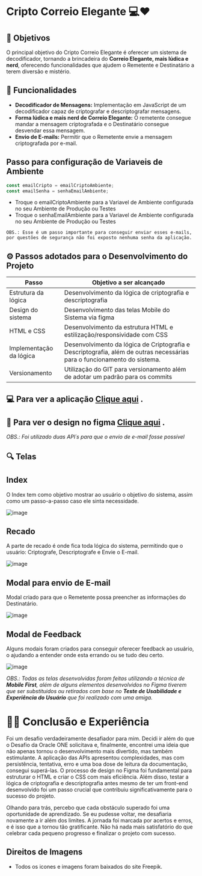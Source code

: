 

# Cripto Correio Elegante 💻❤️


## 🏹 Objetivos
O principal objetivo do Cripto Correio Elegante é oferecer um sistema de decodificador, tornando a brincadeira do **Correio Elegante, mais lúdica e nerd**, oferecendo funcionalidades que ajudem o Remetente e Destinatário a terem diversão e mistério. 

## 🚀 Funcionalidades

- **Decodificador de Mensagens:** Implementação em JavaScript de um decodificador capaz de criptografar e descriptografar mensagens.
- **Forma lúdica e mais nerd de Correio Elegante:** O remetente consegue mandar a mensagem criptografada e o Destinatário consegue desvendar essa mensagem.
- **Envio de E-mails:** Permitir que o Remetente envie a mensagem criptografada por e-mail.

## Passo para configuração de Variaveis de Ambiente
```js
const emailCripto = emailCriptoAmbiente;
const emailSenha = senhaEmailAmbiente;
```

- Troque o emailCriptoAmbiente para a Variavel de Ambiente configurada no seu Ambiente de Produção ou Testes
- Troque o senhaEmailAmbiente para a Variavel de Ambiente configurada no seu Ambiente de Produção ou Testes


`OBS.: Esse é um passo importante para conseguir enviar esses e-mails, por questões de segurança não foi exposto nenhuma senha da aplicação.`


## ⚙️ Passos adotados para o Desenvolvimento do Projeto
| Passo | Objetivo a ser alcançado |
|-------|---------|
| Estrutura da lógica | Desenvolvimento da lógica de criptografia e descriptografia |
| Design do sistema | Desenvolvimento das telas Mobile do Sistema via figma |
| HTML e CSS | Desenvolvimento da estrutura HTML e estilização/responsividade com CSS |
| Implementação da lógica | Desenvolvimento da lógica de Criptografia e Descriptografia, além de outras necessárias para o funcionamento do sistema. |
| Versionamento | Utilização do GIT para versionamento além de adotar um padrão para os commits |

## 💻 Para ver a aplicação [Clique aqui](https://cripto-correio-elegante.vercel.app) .


## 📑 Para ver o design no figma [Clique aqui](https://www.figma.com/file/xoejOlR3byOhhFENUpzszY/Cripto-Correio-Elegante?type=design&node-id=0%3A1&mode=design&t=4wS2jMDc3oQyjM2v-1) .

*OBS.: Foi utilizado duas API´s para que o envio de e-mail fosse possível*

## 🔍 Telas
## Index
O Index tem como objetivo mostrar ao usuário o objetivo do sistema, assim como um passo-a-passo caso ele sinta necessidade.


![image](https://github.com/LarissaSL/RPG/assets/112571317/4d1a609a-20a9-4540-9d02-8ca353f9899f)

## Recado
A parte de recado é onde fica toda lógica do sistema, permitindo que o usuário: Criptografe, Descriptografe e Envie o E-mail.


![image](https://github.com/LarissaSL/RPG/assets/112571317/08ae1dfa-884e-44b5-af08-4db5443a3f9e)

## Modal para envio de E-mail
Modal criado para que o Remetente possa preencher as informações do Destinatário.


![image](https://github.com/LarissaSL/RPG/assets/112571317/9376ae2d-2cca-491c-8021-068ff007d83e)

## Modal de Feedback
Alguns modais foram criados para conseguir oferecer feedback ao usuário, o ajudando a entender onde esta errando ou se tudo deu certo.


![image](https://github.com/LarissaSL/RPG/assets/112571317/6787549f-884d-4b4f-9416-8d8bebd3d221)


*OBS.: Todas as telas desenvolvidas foram feitas utilizando a técnica de **Mobile First**, além de alguns elementos desenvolvidos no Figma tiverem que ser substituidos ou retirados com base no **Teste de Usabilidade e Experiência do Usuário** que foi realizado com uma amiga.*

# 🕵️‍♀️ Conclusão e Experiência
Foi um desafio verdadeiramente desafiador para mim. Decidi ir além do que o Desafio da Oracle ONE solicitava e, finalmente, encontrei uma ideia que não apenas tornou o desenvolvimento mais divertido, mas também estimulante. A aplicação das APIs apresentou complexidades, mas com persistência, tentativa, erro e uma boa dose de leitura da documentação, consegui superá-las. O processo de design no Figma foi fundamental para estruturar o HTML e criar o CSS com mais eficiência. Além disso, testar a lógica de criptografia e descriptografia antes mesmo de ter um front-end desenvolvido foi um passo crucial que contribuiu significativamente para o sucesso do projeto.

Olhando para trás, percebo que cada obstáculo superado foi uma oportunidade de aprendizado. Se eu pudesse voltar, me desafiaria novamente a ir além dos limites. A jornada foi marcada por acertos e erros, e é isso que a tornou tão gratificante. Não há nada mais satisfatório do que celebrar cada pequeno progresso e finalizar o projeto com sucesso.

## Direitos de Imagens
- Todos os icones e imagens foram baixados do site Freepik.

